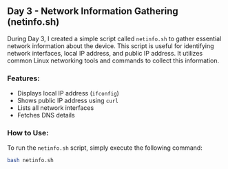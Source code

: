## Day 3 - Network Information Gathering (netinfo.sh)

During Day 3, I created a simple script called `netinfo.sh` to gather essential network information about the device. This script is useful for identifying network interfaces, local IP address, and public IP address. It utilizes common Linux networking tools and commands to collect this information.

### Features:
- Displays local IP address (`ifconfig`)
- Shows public IP address using `curl`
- Lists all network interfaces
- Fetches DNS details

### How to Use:
To run the `netinfo.sh` script, simply execute the following command:
```bash
bash netinfo.sh
